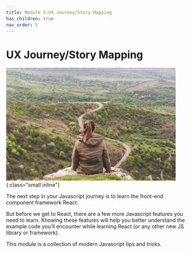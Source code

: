 ```yaml
---
title: Module 5:UX Journey/Story Mapping
has_children: true
nav_order: 5
---
```


# UX Journey/Story Mapping

![Introduction](vlad-bagacian-d1eaoAabeXs-unsplash.jpg){:class="small inline"}

The next step in your Javascript journey is to learn the front-end component framework React.

But before we get to React, there are a few more Javascript features you need to learn. Knowing these features will help you better understand the example code you'll encounter while learning React (or any other new JS library or framework).

This module is a collection of modern Javascript tips and tricks.
